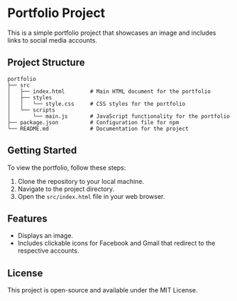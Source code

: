 # Portfolio Project

This is a simple portfolio project that showcases an image and includes links to social media accounts.

## Project Structure

```
portfolio
├── src
│   ├── index.html        # Main HTML document for the portfolio
│   ├── styles
│   │   └── style.css     # CSS styles for the portfolio
│   └── scripts
│       └── main.js       # JavaScript functionality for the portfolio
├── package.json          # Configuration file for npm
└── README.md             # Documentation for the project
```

## Getting Started

To view the portfolio, follow these steps:

1. Clone the repository to your local machine.
2. Navigate to the project directory.
3. Open the `src/index.html` file in your web browser.

## Features

- Displays an image.
- Includes clickable icons for Facebook and Gmail that redirect to the respective accounts.

## License

This project is open-source and available under the MIT License.